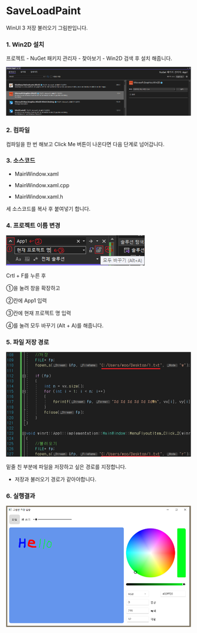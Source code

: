 # SaveLoadPaint

WinUI 3 저장 불러오기 그림판입니다.

### 1. Win2D 설치
프로젝트 - NuGet 패키지 관리자 - 찾아보기 - Win2D 검색 후 설치 해줍니다.

![1](/img/1.png)

### 2. 컴파일
컴파일을 한 번 해보고 Click Me 버튼이 나온다면 다음 단계로 넘어갑니다.

### 3. 소스코드

- MainWindow.xaml

- MainWindow.xaml.cpp

- MainWindow.xaml.h

세 소스코드를 복사 후 붙여넣기 합니다.

### 4. 프로젝트 이름 변경

![2](/img/2.png)

Crtl + F를 누른 후

①을 눌려 창을 확장하고

②칸에 App1 입력

③칸에 현재 프로젝트 명 입력

④를 눌려 모두 바꾸기 (Alt + A)를 해줍니다.

### 5. 파일 저장 경로

![3](/img/3.png)

밑줄 친 부분에 파일을 저장하고 싶은 경로를 지정합니다.

* 저장과 불러오기 경로가 같아야합니다.

### 6. 실행결과

![4](/img/4.png)
